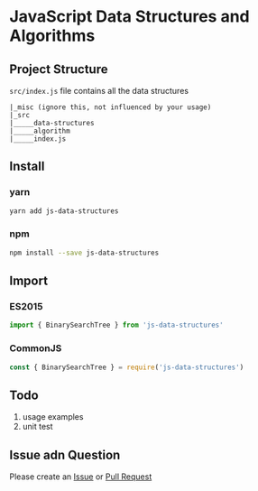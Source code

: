 # JavaScript Data Structures and Algorithms

## Project Structure
`src/index.js` file contains all the data structures 

```
|_misc (ignore this, not influenced by your usage)
|_src 
|_____data-structures
|_____algorithm
|_____index.js
```

## Install

### yarn

```bash
yarn add js-data-structures
```

### npm

```bash
npm install --save js-data-structures
```

## Import

### ES2015

```javascript
import { BinarySearchTree } from 'js-data-structures'
```

### CommonJS

```javascript
const { BinarySearchTree } = require('js-data-structures')
```

## Todo
1. usage examples
2. unit test

## Issue adn Question

Please create an [Issue](https://github.com/Sunny-Kid/Algorithm/issues) or [Pull Request](https://github.com/Sunny-Kid/Algorithm/pulls) 